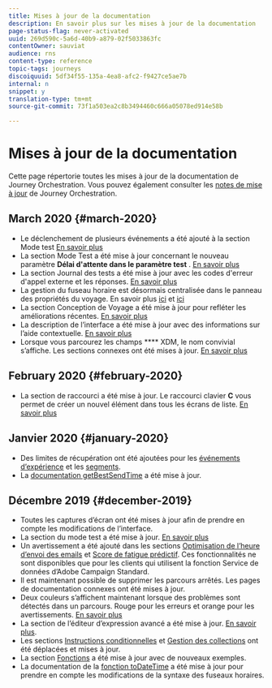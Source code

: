 ```yaml
---
title: Mises à jour de la documentation
description: En savoir plus sur les mises à jour de la documentation
page-status-flag: never-activated
uuid: 269d590c-5a6d-40b9-a879-02f5033863fc
contentOwner: sauviat
audience: rns
content-type: reference
topic-tags: journeys
discoiquuid: 5df34f55-135a-4ea8-afc2-f9427ce5ae7b
internal: n
snippet: y
translation-type: tm+mt
source-git-commit: 73f1a503ea2c8b3494460c666a05078ed914e58b

---
```



# Mises à jour de la documentation

Cette page répertorie toutes les mises à jour de la documentation de Journey Orchestration.
Vous pouvez également consulter les [notes de mise à jour](../release-notes/release-notes.md) de Journey Orchestration.

## March 2020 {#march-2020}

* Le déclenchement de plusieurs événements a été ajouté à la section Mode test [En savoir plus](../building-journeys/testing-the-journey.md#firing_events)
* La section Mode Test a été mise à jour concernant le nouveau paramètre **Délai d&#39;attente dans le paramètre test** . [En savoir plus](../building-journeys/testing-the-journey.md)
* La section Journal des tests a été mise à jour avec les codes d&#39;erreur d&#39;appel externe et les réponses. [En savoir plus](../building-journeys/testing-the-journey.md#viewing_logs)
* La gestion du fuseau horaire est désormais centralisée dans le panneau des propriétés du voyage. En savoir plus [ici](../building-journeys/changing-properties.md#timezone) et [ici](../building-journeys/timezone-management.md)
* La section Conception de Voyage a été mise à jour pour refléter les améliorations récentes. [En savoir plus](../building-journeys/using-the-journey-designer.md)
* La description de l’interface a été mise à jour avec des informations sur l’aide contextuelle. [En savoir plus](../about/user-interface.md#section_ksq_zr1_ffb)
* Lorsque vous parcourez les champs **** XDM, le nom convivial s’affiche. Les sections connexes ont été mises à jour. [En savoir plus](../about/user-interface.md#friendly-names-display)


## February 2020 {#february-2020}

* La section de raccourci a été mise à jour. Le raccourci clavier **C** vous permet de créer un nouvel élément dans tous les écrans de liste. [En savoir plus](../about/user-interface.md#section_ksq_zr1_ffb)

## Janvier 2020 {#january-2020}

* Des limites de récupération ont été ajoutées pour les [événements d’expérience](../datasource/adobe-experience-platform-data-source.md) et les [segments](../functions/functioninsegment.md).
* La [documentation getBestSendTime](../functions/functiongetbestsendtime.md) a été mise à jour.

## Décembre 2019 {#december-2019}

* Toutes les captures d’écran ont été mises à jour afin de prendre en compte les modifications de l’interface.
* La section du mode test a été mise à jour. [En savoir plus](../building-journeys/testing-the-journey.md)
* Un avertissement a été ajouté dans les sections [Optimisation de l’heure d’envoi des emails](../building-journeys/wait-activity.md) et [ Score de fatigue prédictif](../usecase/leveraging-fatigue-scores.md). Ces fonctionnalités ne sont disponibles que pour les clients qui utilisent la fonction Service de données d’Adobe Campaign Standard.
* Il est maintenant possible de supprimer les parcours arrêtés. Les pages de documentation connexes ont été mises à jour.
* Deux couleurs s’affichent maintenant lorsque des problèmes sont détectés dans un parcours. Rouge pour les erreurs et orange pour les avertissements. [En savoir plus](../about/troubleshooting.md)
* La section de l’éditeur d’expression avancé a été mise à jour. [En savoir plus](../expression/expressionadvanced.md).
* Les sections [Instructions conditionnelles](../expression/conditional-instruction.md) et [Gestion des collections](../expression/collection-management-functions.md) ont été déplacées et mises à jour.
* La section [Fonctions](../expression/functions.md) a été mise à jour avec de nouveaux exemples.
* La documentation de la [fonction toDateTime](../functions/functiontodatetime.md) a été mise à jour pour prendre en compte les modifications de la syntaxe des fuseaux horaires.
